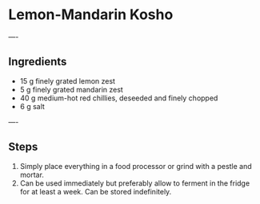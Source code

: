# Lemon-Mandarin Kosho


—-

## Ingredients

* 15 g finely grated lemon zest
* 5 g finely grated mandarin zest
* 40 g medium-hot red chillies, deseeded and finely chopped
* 6 g salt

—-

## Steps

1.  Simply place everything in a food processor or grind with a pestle and mortar.
2.  Can be used immediately but preferably allow to ferment in the fridge for at least a week. Can be stored indefinitely.
